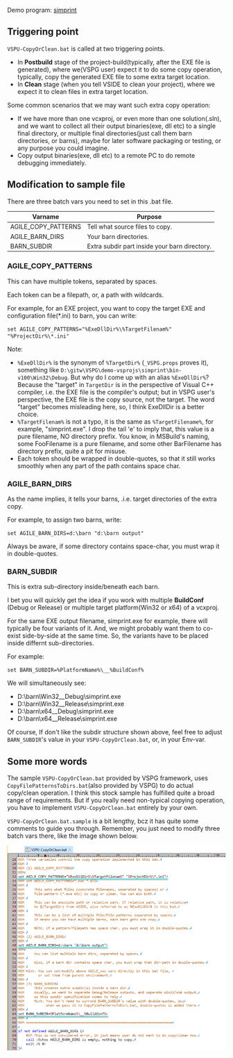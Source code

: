 
Demo program: [simprint](../../demo-vsprojs/simprint)

## Triggering point

`VSPU-CopyOrClean.bat` is called at two triggering points.

- In **Postbuild** stage of the project-build(typically, after the EXE file is generated), where we(VSPG user) expect it to do some copy operation, typically, copy the generated EXE file to some extra target location.
- In **Clean** stage (when you tell VSIDE to clean your project), where we expect it to clean files in extra target location.

Some common scenarios that we may want such extra copy operation:

- If we have more than one vcxproj, or even more than one solution(.sln), and we want to collect all their output binaries(exe, dll etc) to a single final directory, or multiple final directories(just call them barn directories, or barns), maybe for later software packaging or testing, or any purpose you could imagine.
- Copy output binaries(exe, dll etc) to a remote PC to do remote debugging immediately.

## Modification to sample file

There are three batch vars you need to set in this .bat file.

| Varname | Purpose |
| ------- | ------- |
| AGILE_COPY_PATTERNS | Tell what source files to copy. |
| AGILE_BARN_DIRS | Your barn directories. |
| BARN_SUBDIR | Extra subdir part inside your barn directory. |

### AGILE_COPY_PATTERNS

This can have multiple tokens, separated by spaces. 

Each token can be a filepath, or, a path with wildcards.

For example, for an EXE project, you want to copy the target EXE and configuration file(*.ini) to barn, you can write:

```
set AGILE_COPY_PATTERNS="%ExeDllDir%\%TargetFilenam%" "%ProjectDir%\*.ini"
```

Note: 
- `%ExeDllDir%` is the synonym of `%TargetDir%` (`_VSPG.props` proves it), something like `D:\gitw\VSPG\demo-vsprojs\simprint\bin-v100\Win32\Debug`. But why do I come up with an alias `%ExeDllDir%`? Because the "target" in `TargetDir` is in the perspective of Visual C++ compiler, i.e. the EXE file is the compiler's output; but in VSPG user's perspective, the EXE file is the copy source, not the target. The word "target" becomes misleading here, so, I think ExeDllDir is a better choice. 
- `%TargetFilenam%` is not a typo, it is the same as `%TargetFilename%`, for example, "simprint.exe". I drop the tail 'e' to imply that, this value is a pure filename, NO directory prefix. You know, in MSBuild's naming, some FooFilename is a pure filename, and some other BarFilename has directory prefix, quite a pit for misuse.
- Each token should be wrapped in double-quotes, so that it still works smoothly when any part of the path contains space char.

### AGILE_BARN_DIRS

As the name implies, it tells your barns, .i.e. target directories of the extra copy.

For example, to assign two barns, write:

```
set AGILE_BARN_DIRS=d:\barn "d:\barn output"
```

Always be aware, if some directory contains space-char, you must wrap it in double-quotes.

### BARN_SUBDIR

This is extra sub-directory inside/beneath each barn.

I bet you will quickly get the idea if you work with multiple **BuildConf** (Debug or Release) or multiple target platform(Win32 or x64) of a vcxproj.

For the same EXE output filename, simprint.exe for example, there will typically be four variants of it. And, we might probably want them to co-exist side-by-side at the same time. So, the variants have to be placed inside differnt sub-directories.

For example:

```
set BARN_SUBDIR=%PlatformName%\__%BuildConf%
```

We will simultaneously see:
- D:\barn\Win32\__Debug\simprint.exe
- D:\barn\Win32\__Release\simprint.exe
- D:\barn\x64\__Debug\simprint.exe
- D:\barn\x64\__Release\simprint.exe

Of course, If don't like the subdir structure shown above, feel free to adjust `BARN_SUBDIR`'s value in your `VSPU-CopyOrClean.bat`, or, in your Env-var.


## Some more words

The sample `VSPU-CopyOrClean.bat` provided by VSPG framework, uses `CopyFilePatternsToDirs.bat`(also provided by VSPG) to do actual copy/clean operation. I think this stock sample has fulfilled quite a broad range of requirements. But if you really need non-typical copying operation, you have to implement `VSPU-CopyOrClean.bat` entirely by your own.

`VSPU-CopyOrClean.bat.sample` is a bit lengthy, bcz it has quite some comments to guide you through. Remember, you just need to modify three batch vars there, like the image shown below.

![simprint-VSPU-CopyOrClean.png](doc/simprint-VSPU-CopyOrClean.png)

